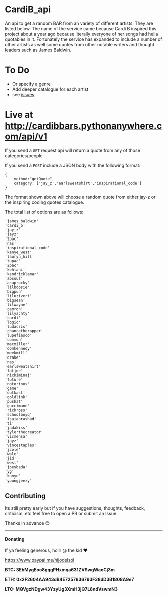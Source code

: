 # CardiB_api
An api to get a random BAR from an variety of different artists. They are listed below.
The name of the service came because Cardi B inspired this project about a year ago because literally everyone of her songs had hella quotables in it. Fortunately the service has expanded to include a number of other artists as well some quotes from other notable writers and thought leaders such as James Baldwin.


# To Do
- Or specify a genre
- Add deeper catalogue for each artist
- see [issues](https://github.com/weallwegot/CardiB_api/issues)

# Live at http://cardibbars.pythonanywhere.com/api/v1

If you send a `GET` request api will return a quote from any of those categories/people

If you send a `POST` include a JSON body with the following format:

```
{
    method:"getQuote",
    category: ['jay_z','earlsweatshirt','inspirational_code']
}
```

The format shown above will choose a random quote from either jay-z or the inspiring coding quotes catalogue.

The total list of options are as follows:

```
'james_baldwin'
'cardi_b'
'jay_z'
'jayz'
'2pac'
'nas'
'inspirational_code'
'kanye_west'
'lauryn_hill'
'tupac'
'2pac'
'kehlani'
'kendricklamar'
'absoul'
'asaprocky'
'lilboosie'
'bigpun'
'liluzivert'
'bigsean'
'lilwayne'
'camron'
'lilyachty'
'cardi'
'logic'
'ludacris'
'chancetherapper'
'lupefiasco'
'common'
'macmiller'
'domkennedy'
'meekmill'
'drake'
'nas'
'earlsweatshirt'
'fatjoe'
'nickiminaj'
'future'
'notorious'
'game'
'outkast'
'goldlink'
'pushat'
'guccimane'
'rickross'
'schoolboyq'
'isaiahrashad'
'ti'
'jadakiss'
'tylerthecreator'
'vicmensa'
'jayz'
'vincestaples'
'jcole'
'wale'
'jid'
'west'
'joeybada'
'yg'
'kanye'
'youngjeezy'
```


## Contributing

Its still pretty early but if you have suggestions, thoughts, feedback, criticism, etc feel free to open a PR or submit an Issue. 

Thanks in advance :blush:

--------------------------------------------------------------------------

#### Donating

If ya feeling generous, hollr @ the kid :heart:

https://www.paypal.me/hijodelsol

**BTC: 3EbMygEoo8gqgPHxmqa631ZVSwgWaoCj3m**

**ETH: 0x2F2604AA943dB4E7257636793F38dD3B1808A9e7**

**LTC: MQVgzNDgw43YzyUg3XmH3jQ7L8ndVswmN3**